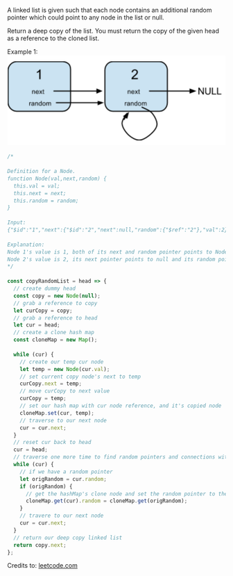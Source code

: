 A linked list is given such that each node contains an additional random pointer which could point to any node in the list or null.

Return a deep copy of the list. You must return the copy of the given head as a reference to the cloned list.

Example 1:
![](copy-random-list.png)

```js
/*

Definition for a Node.
function Node(val,next,random) {
  this.val = val;
  this.next = next;
  this.random = random;
}

Input:
{"$id":"1","next":{"$id":"2","next":null,"random":{"$ref":"2"},"val":2},"random":{"$ref":"2"},"val":1}

Explanation:
Node 1's value is 1, both of its next and random pointer points to Node 2.
Node 2's value is 2, its next pointer points to null and its random pointer points to itself.
*/

const copyRandomList = head => {
  // create dummy head
  const copy = new Node(null);
  // grab a reference to copy
  let curCopy = copy;
  // grab a reference to head
  let cur = head;
  // create a clone hash map
  const cloneMap = new Map();

  while (cur) {
    // create our temp cur node
    let temp = new Node(cur.val);
    // set current copy node's next to temp
    curCopy.next = temp;
    // move curCopy to next value
    curCopy = temp;
    // set our hash map with cur node reference, and it's copied node
    cloneMap.set(cur, temp);
    // traverse to our next node
    cur = cur.next;
  }
  // reset cur back to head
  cur = head;
  // traverse one more time to find random pointers and connections with hash map
  while (cur) {
    // if we have a random pointer
    let origRandom = cur.random;
    if (origRandom) {
      // get the hashMap's clone node and set the random pointer to the clone node
      cloneMap.get(cur).random = cloneMap.get(origRandom);
    }
    // travere to our next node
    cur = cur.next;
  }
  // return our deep copy linked list
  return copy.next;
};
```

Credits to: [leetcode.com](https://leetcode.com/problems/copy-list-with-random-pointer/)

